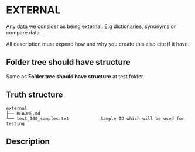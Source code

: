 # EXTERNAL

Any data we consider as being external. E.g dictionaries, synonyms or compare data ...

All description must expend how and why you create this also cite if it have.

## Folder tree should have structure

Same as **Folder tree should have structure** at test folder.

## Truth structure

```tree
external
├── README.md
└── test_100_samples.txt            Sample ID which will be used for testing
```

## Description
